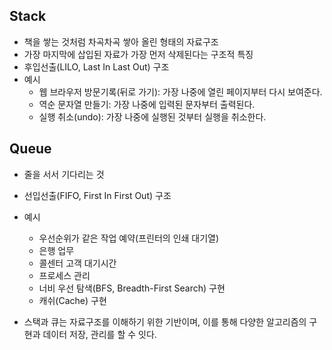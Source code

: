 ## Stack
- 책을 쌓는 것처럼 차곡차곡 쌓아 올린 형태의 자료구조
- 가장 마지막에 삽입된 자료가 가장 먼저 삭제된다는 구조적 특징
- 후입선출(LILO, Last In Last Out) 구조
- 예시
  - 웹 브라우저 방문기록(뒤로 가기): 가장 나중에 열린 페이지부터 다시 보여준다.
  - 역순 문자열 만들기: 가장 나중에 입력된 문자부터 출력된다.
  - 실행 취소(undo): 가장 나중에 실행된 것부터 실행을 취소한다.

## Queue
- 줄을 서서 기다리는 것
- 선입선출(FIFO, First In First Out) 구조
- 예시
  - 우선순위가 같은 작업 예약(프린터의 인쇄 대기열)
  - 은행 업무
  - 콜센터 고객 대기시간
  - 프로세스 관리
  - 너비 우선 탐색(BFS, Breadth-First Search) 구현
  - 캐쉬(Cache) 구현

- 스택과 큐는 자료구조를 이해하기 위한 기반이며, 이를 통해 다양한 알고리즘의 구현과 데이터 저장, 관리를 할 수 잇다.
